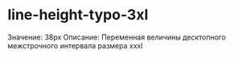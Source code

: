 # line-height-typo-3xl

Значение: 38px
Описание: Переменная величины десктопного межстрочного интервала размера xxxl